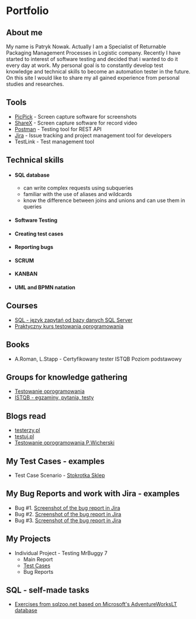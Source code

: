# Portfolio
## About me
My name is Patryk Nowak. Actually I am a Specialist of Returnable Packaging Management Processes in Logistic company. Recently I have started to interest of software testing and decided that i wanted to do it every day at work. My personal goal is to constantly develop test knowledge and technical skills to become an automation tester in the future. On this site I would like to share my all gained experience from personal studies and researches.
## Tools
* [PicPick](https://picpick.app/pl/) - Screen capture software for screenshots
* [ShareX](https://getsharex.com) - Screen capture software for record video
* [Postman](https://www.postman.com) - Testing tool for REST API
* [Jira](https://www.atlassian.com/pl/software/jira) - Issue tracking and project management tool for developers
* TestLink - Test management tool
## Technical skills
* #### SQL database
  * can write complex requests using subqueries
  * familiar with the use of aliases and wildcards
  * know the difference between joins and unions and can use them in queries
* #### Software Testing
* #### Creating test cases
* #### Reporting bugs
* #### SCRUM
* #### KANBAN
* #### UML and BPMN natation
## Courses
* [SQL - język zapytań od bazy danych SQL Server](https://www.udemy.com/course/kurs-sql)
* [Praktyczny kurs testowania oprogramowania](https://www.udemy.com/course/praktyczny-kurs-testowania-oprogramowania)
## Books
* A.Roman, L.Stapp - Certyfikowany tester ISTQB Poziom podstawowy
## Groups for knowledge gathering
* [Testowanie oprogramowania](https://www.facebook.com/groups/TestowanieOprogramowania)
* [ISTQB - egzaminy, pytania, testy](https://www.facebook.com/groups/194288250951242)
## Blogs read
* [testerzy.pl](https://testerzy.pl)
* [testuj.pl](https://testuj.pl/blog/)
* [Testowanie oprogramowania P.Wicherski](https://pwicherski.gitbook.io/testowanie-oprogramowania/)
## My Test Cases - examples
* Test Case Scenario - [Stokrotka Sklep]()
## My Bug Reports and work with Jira - examples
* Bug #1. [Screenshot of the bug report in Jira](https://drive.google.com/file/d/12WOwPOieVAlrGhdkW3H-U6XpZkIVYk67/view?usp=sharing)
* Bug #2. [Screenshot of the bug report in Jira](https://drive.google.com/file/d/1vGTXQA3WtnE5rmMfIbx-x8lIvN_XYtp8/view?usp=sharing)
* Bug #3. [Screenshot of the bug report in Jira](https://drive.google.com/file/d/1TNqLuIU1jWUYQmtbcxpY4GUV5Ps2iDMv/view?usp=sharing)
## My Projects
* Individual Project - Testing MrBuggy 7
  * Main Report
  * [Test Cases](https://drive.google.com/drive/folders/19p2g3N0y57Ols8BXPBgrIFIu9lwhcKYq?usp=sharing)
  * Bug Reports 
## SQL - self-made tasks
* [Exercises from sqlzoo.net based on Microsoft's AdventureWorksLT database](https://github.com/nvcrox/portfolio/blob/main/Advance_Works%20Zadania.sql)
